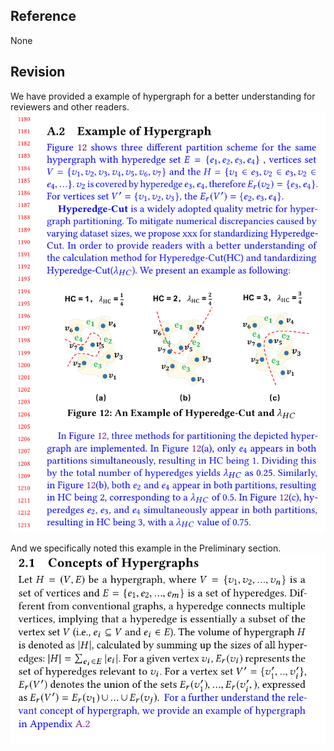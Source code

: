 ## Reference 
None

## Revision

We have provided a example of hypergraph for a better understanding for reviewers and other readers.   
![](./pic/hypergraphExample.png)

And we specifically noted this example in the Preliminary section.  
![](./pic/preliminary.png)